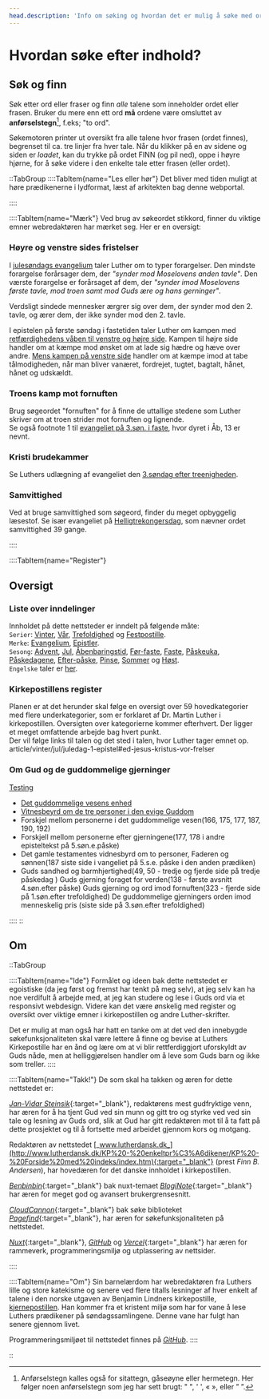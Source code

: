 ```yaml
---
head.description: 'Info om søking og hvordan det er mulig å søke med ord eller fraser gjennom hele kirkepostillen. Se også register over viktig innhold.'
---
```


# Hvordan søke efter indhold?
## Søk og finn
Søk etter ord eller fraser og finn _alle_ talene som inneholder ordet eller frasen. Bruker du mere enn ett ord **må** ordene være omsluttet av **anførselstegn**[^1], f.eks; "to ord".

Søkemotoren printer ut oversikt fra alle talene hvor frasen (ordet finnes), begrenset til ca. tre linjer fra hver tale. Når du klikker på en av sidene og siden er _loadet_, kan du trykke på ordet FINN (og pil ned), oppe i høyre hjørne, for å søke videre i den enkelte tale etter frasen (eller ordet).

::TabGroup
::::TabItem{name="Les eller hør"}
Det bliver med tiden muligt at høre prædikenerne i lydformat, læst af arkitekten bag denne webportal.

::::

::::TabItem{name="Mærk"}
Ved brug av søkeordet stikkord, finner du viktige emner webredaktøren har mærket seg. Her er en oversigt:

### Høyre og venstre sides fristelser
I [julesøndags evangelium](article/vinter/jul/julesondag-evangelium#to-former-for-forargelse-og-forf%C3%B8lgelse) taler Luther om to typer forargelser. Den mindste forargelse forårsager dem, der _"synder mod Moselovens anden tavle"_. Den værste forargelse er forårsaget af dem, der _"synder imod Moselovens første tavle, mod troen samt mod Guds ære og hans gerninger"_.  

Verdsligt sindede mennesker ærgrer sig over dem, der synder mod den 2. tavle, og ærer dem, der ikke synder mod den 2. tavle.  

I epistelen på første søndag i fastetiden taler Luther om kampen med [retfærdighedens våben til venstre og højre side](article/vinter/faste/1-epistel#v7-ved-at-bruge-retf%C3%A6rdighedens-v%C3%A5ben-til-angreb-og-forsvar). Kampen til højre side handler om at kæmpe mod ønsket om at lade sig hædre og hæve over andre. [Mens kampen på venstre side](article/vinter/faste/1-epistel#venstre-sides-kamp) handler om at kæmpe imod at tabe tålmodigheden, når man bliver vanæret, fordrejet, tugtet, bagtalt, hånet, hånet og udskældt.

### Troens kamp mot fornuften
Brug søgeordet "fornuften" for å finne de uttallige stedene som Luther skriver om at troen strider mot fornuften og lignende.  
Se også footnote 1 til [evangeliet på 3.søn. i faste](article/vinter/faste/3-evangelium), hvor dyret i Åb, 13 er nevnt.

### Kristi brudekammer
Se Luthers udlægning af evangeliet den [3.søndag efter treenigheden](article/trefoldighed/sommer/3-evangelium#kristi-brudekammer).

### Samvittighed
Ved at bruge samvittighed som søgeord, finder du meget opbyggelig læsestof. Se især evangeliet på [Helligtrekongersdag](article/vinter/jul/helligtrekonger-evangelium), som nævner ordet samvittighed 39 gange.

::::

::::TabItem{name="Register"}
## Oversigt
### Liste over inndelinger
Innholdet på dette nettsteder er inndelt på følgende måte:  
`Serier`: [Vinter](list?category=vinter), [Vår](list?category=vaar), [Trefoldighed](list?category=trefoldighed) og [Festpostille](list?category=festpostille).  
`Merke`: [Evangelium](list?category=Alle&tags=Evangelium&series=Alle), [Epistler](list?category=Alle&tags=Epistel&series=Alle).  
`Sesong`: [Advent](list?series=Advent), [Jul](list?series=Jul), [Åbenbaringstid](list?series=Aabenbaring), [Før-faste](list?series=For-faste), [Faste](list?series=Faste), [Påskeuka](list?series=Paaskeuge), [Påskedagene](list?series=Paaske), [Efter-påske](list?series=Efter-paaske), [Pinse](list?series=Pinse), [Sommer](list?series=Sommer) og [Høst](list?series=Host).  
`Engelske` taler er [her](list?tags=English).

### Kirkepostillens register
Planen er at det herunder skal følge en oversigt over 59 hovedkategorier med flere underkategorier, som er forklaret af Dr. Martin Luther i kirkepostillen. Oversigten over kategorierne kommer efterhvert. Der ligger et meget omfattende arbejde bag hvert punkt.  
Der vil følge links til talen og det sted i talen, hvor Luther tager emnet op.
article/vinter/jul/juledag-1-epistel#ed-jesus-kristus-vor-frelser

### Om Gud og de guddommelige gjerninger
<a href="article/vinter/jul/juledag-1-epistel#ved-jesus-kristus-vor-frelser"> Testing</a>
- [Det guddommelige vesens enhed]()
- [Vitnesbeyrd om de tre personer i den evige Guddom](article/vinter/jul/juledag-1-epistel#user-content-fnref-note)
- Forskjel mellom personerne i det guddommelige vesen(166, 175, 177, 187, 190, 192)
- Forskjell mellom personerne efter gjerningene(177, 178 i andre episteltekst på 5.søn.e.påske)
- Det gamle testamentes vidnesbyrd om to personer, Faderen og sønnen(187 siste side i vangeliet på 5.s.e. påske i den anden prædiken)
- Guds sandhed og barmhjertighed(49, 50 - tredje og fjerde side på tredje påskedag )
Guds gjerning foraget for verden(138 - første avsnitt 4.søn.efter påske)
Guds gjerning og ord imod fornuften(323 - fjerde side på 1.søn.efter trefoldighed)
De guddommelige gjerningers orden imod menneskelig pris (siste side på 3.søn.efter trefoldighed)

::::
::

## Om
::TabGroup

::::TabItem{name="Ide"}
Formålet og ideen bak dette nettstedet er egoistiske (da jeg først og fremst har tenkt på meg selv), at jeg selv kan ha noe verdifult å arbejde med, at jeg kan studere og lese i Guds ord via et responsivt webdesign. Videre kan det være ønskelig med register og oversikt over viktige emner i kirkepostillen og andre Luther-skrifter.

Det er mulig at man også har hatt en tanke om at det ved den innebygde søkefunksjonaliteten skal være lettere å finne og bevise at Luthers Kirkepostille har en ånd og lære om at vi blir rettferdiggjort uforskyldt av Guds nåde, men at helliggjørelsen handler om å leve som Guds barn og ikke som treller.
::::

::::TabItem{name="Takk!"}
De som skal ha takken og æren for dette nettstedet er:

[_Jan-Vidar Steinsik_](https://w2.brreg.no/enhet/sok/detalj.jsp?orgnr=930018821){:target="_blank"}, redaktørens mest gudfryktige venn, har æren for å ha tjent Gud ved sin munn og gitt tro og styrke ved ved sin tale og lesning av Guds ord, slik at Gud har gitt redaktøren mot til å ta fatt på dette prosjektet og til å fortsette med arbeidet gjennom kors og motgang.

Redaktøren av nettstedet [_www.lutherdansk.dk_](http://www.lutherdansk.dk/KP%20-%20enkeltpr%C3%A6dikener/KP%20-%20Forside%20med%20indeks/index.htm){:target="_blank"} (prest _Finn B. Andersen_), har hovedæren for det danske innholdet i kirkepostillen.

[_Benbinbin_](https://github.com/Benbinbin){:target="_blank"} bak nuxt-temaet [_BlogiNote_](https://github.com/Benbinbin/BlogiNote){:target="_blank"} har æren for meget god og avansert brukergrensesnitt.

[_CloudCannon_](https://github.com/CloudCannon){:target="_blank"} bak søke biblioteket [_Pagefind_](https://pagefind.app/){:target="_blank"}, har æren for søkefunksjonaliteten på nettstedet.

[_Nuxt_](https://nuxt.com/){:target="_blank"}, [_GitHub_](https://github.com) og [_Vercel_](https://vercel.com/docs/concepts/deployments/git/vercel-for-github){:target="_blank"} har æren for rammeverk, programmeringsmiljø og utplassering av nettsider.

::::

::::TabItem{name="Om"}
Sin barnelærdom har webredaktøren fra Luthers lille og store katekisme og senere ved flere titalls lesninger af hver enkelt af talene i den norske utgaven av Benjamin Lindners kirkepostille, [kjernepostillen](https://www.nb.no/items/cb4496c85f066e1ca05c8f5c73c35913). Han kommer fra et kristent miljø som har for vane å lese Luthers prædikener på søndagssamlingene. Denne vane har fulgt han senere gjennom livet. 

Programmeringsmiljøet til nettstedet finnes på [_GitHub_](https://github.com/lovkyndig).
::::

::

[^1]: Anførselstegn kalles også for sitattegn, gåseøyne eller hermetegn. Her følger noen anførselstegn som jeg har sett brugt: " ", ' ', « », eller ” ”.  